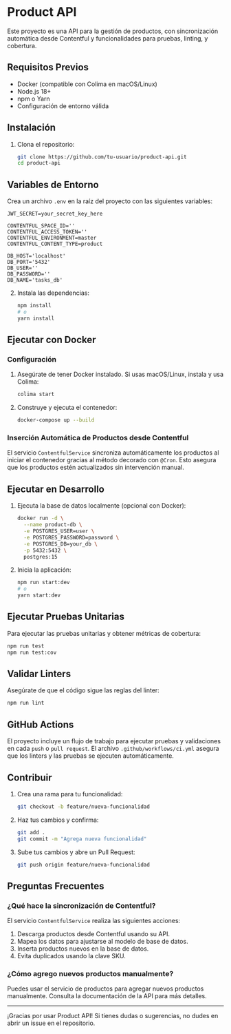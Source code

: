 # Product API

Este proyecto es una API para la gestión de productos, con sincronización automática desde Contentful y funcionalidades para pruebas, linting, y cobertura.

## Requisitos Previos

- Docker (compatible con Colima en macOS/Linux)
- Node.js 18+
- npm o Yarn
- Configuración de entorno válida


## Instalación

1. Clona el repositorio:

   ```bash
   git clone https://github.com/tu-usuario/product-api.git
   cd product-api
   ```

## Variables de Entorno

Crea un archivo `.env` en la raíz del proyecto con las siguientes variables:

```env
JWT_SECRET=your_secret_key_here

CONTENTFUL_SPACE_ID=''
CONTENTFUL_ACCESS_TOKEN=''
CONTENTFUL_ENVIRONMENT=master
CONTENTFUL_CONTENT_TYPE=product

DB_HOST='localhost'
DB_PORT='5432'
DB_USER=''
DB_PASSWORD=''
DB_NAME='tasks_db'
```

2. Instala las dependencias:

   ```bash
   npm install
   # o
   yarn install
   ```

## Ejecutar con Docker

### Configuración

1. Asegúrate de tener Docker instalado. Si usas macOS/Linux, instala y usa Colima:

   ```bash
   colima start
   ```

2. Construye y ejecuta el contenedor:

   ```bash
   docker-compose up --build
   ```

### Inserción Automática de Productos desde Contentful

El servicio `ContentfulService` sincroniza automáticamente los productos al iniciar el contenedor gracias al método decorado con `@Cron`. Esto asegura que los productos estén actualizados sin intervención manual.

## Ejecutar en Desarrollo

1. Ejecuta la base de datos localmente (opcional con Docker):

   ```bash
   docker run -d \
     --name product-db \
     -e POSTGRES_USER=user \
     -e POSTGRES_PASSWORD=password \
     -e POSTGRES_DB=your_db \
     -p 5432:5432 \
     postgres:15
   ```

2. Inicia la aplicación:

   ```bash
   npm run start:dev
   # o
   yarn start:dev
   ```

## Ejecutar Pruebas Unitarias

Para ejecutar las pruebas unitarias y obtener métricas de cobertura:

```bash
npm run test
npm run test:cov
```

## Validar Linters

Asegúrate de que el código sigue las reglas del linter:

```bash
npm run lint
```

## GitHub Actions

El proyecto incluye un flujo de trabajo para ejecutar pruebas y validaciones en cada `push` o `pull request`. El archivo `.github/workflows/ci.yml` asegura que los linters y las pruebas se ejecuten automáticamente.

## Contribuir

1. Crea una rama para tu funcionalidad:

   ```bash
   git checkout -b feature/nueva-funcionalidad
   ```

2. Haz tus cambios y confirma:

   ```bash
   git add .
   git commit -m "Agrega nueva funcionalidad"
   ```

3. Sube tus cambios y abre un Pull Request:

   ```bash
   git push origin feature/nueva-funcionalidad
   ```

## Preguntas Frecuentes

### ¿Qué hace la sincronización de Contentful?

El servicio `ContentfulService` realiza las siguientes acciones:

1. Descarga productos desde Contentful usando su API.
2. Mapea los datos para ajustarse al modelo de base de datos.
3. Inserta productos nuevos en la base de datos.
4. Evita duplicados usando la clave SKU.

### ¿Cómo agrego nuevos productos manualmente?

Puedes usar el servicio de productos para agregar nuevos productos manualmente. Consulta la documentación de la API para más detalles.

---

¡Gracias por usar Product API! Si tienes dudas o sugerencias, no dudes en abrir un issue en el repositorio.

